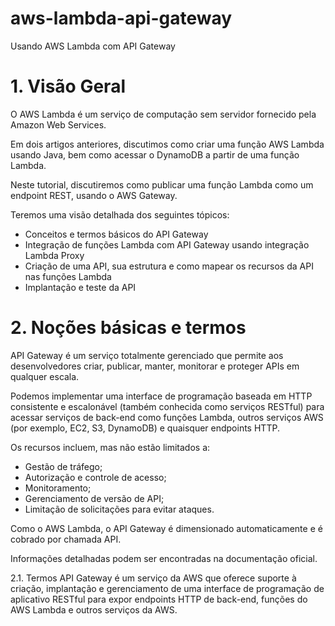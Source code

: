 # aws-lambda-api-gateway
Usando AWS Lambda com API Gateway

# 1. Visão Geral
O AWS Lambda é um serviço de computação sem servidor fornecido pela Amazon Web Services.

Em dois artigos anteriores, discutimos como criar uma função AWS Lambda usando Java, bem como acessar o DynamoDB a partir de uma função Lambda.

Neste tutorial, discutiremos como publicar uma função Lambda como um endpoint REST, usando o AWS Gateway.

Teremos uma visão detalhada dos seguintes tópicos:

- Conceitos e termos básicos do API Gateway
- Integração de funções Lambda com API Gateway usando integração Lambda Proxy
- Criação de uma API, sua estrutura e como mapear os recursos da API nas funções Lambda
- Implantação e teste da API

# 2. Noções básicas e termos
API Gateway é um serviço totalmente gerenciado que permite aos desenvolvedores criar, publicar, manter, monitorar e proteger APIs em qualquer escala.

Podemos implementar uma interface de programação baseada em HTTP consistente e escalonável (também conhecida como serviços RESTful)
para acessar serviços de back-end como funções Lambda, outros serviços AWS (por exemplo, EC2, S3, DynamoDB) e quaisquer endpoints HTTP.

Os recursos incluem, mas não estão limitados a:

- Gestão de tráfego;
- Autorização e controle de acesso;
- Monitoramento;
- Gerenciamento de versão de API;
- Limitação de solicitações para evitar ataques.

Como o AWS Lambda, o API Gateway é dimensionado automaticamente e é cobrado por chamada API.

Informações detalhadas podem ser encontradas na documentação oficial.

2.1. Termos
API Gateway é um serviço da AWS que oferece suporte à criação, implantação e gerenciamento de uma interface de programação de aplicativo RESTful para expor endpoints HTTP de back-end, funções do AWS Lambda e outros serviços da AWS.
